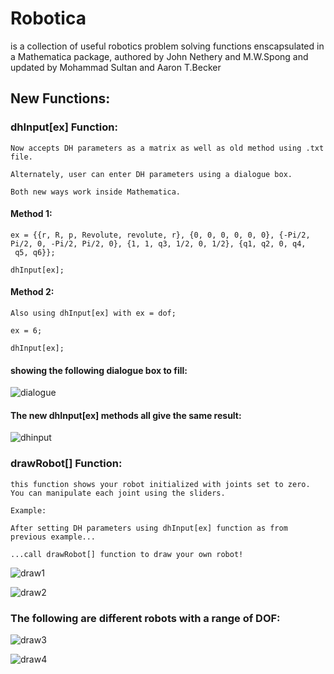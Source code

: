 # **Robotica** 
is a collection of useful robotics problem solving functions enscapsulated in a Mathematica package,
authored by John Nethery and M.W.Spong and updated by Mohammad Sultan and Aaron T.Becker

## **New Functions:**

### **dhInput[ex] Function:**

    Now accepts DH parameters as a matrix as well as old method using .txt file.
  
    Alternately, user can enter DH parameters using a dialogue box.
  
    Both new ways work inside Mathematica.
    
   #### **Method 1:**
    
    
    ex = {{r, R, p, Revolute, revolute, r}, {0, 0, 0, 0, 0, 0}, {-Pi/2, 
    Pi/2, 0, -Pi/2, Pi/2, 0}, {1, 1, q3, 1/2, 0, 1/2}, {q1, q2, 0, q4,
     q5, q6}}; 
     
    dhInput[ex];
    
   #### **Method 2:**
    
    Also using dhInput[ex] with ex = dof;   
    
    ex = 6;
    
    dhInput[ex];
    
#### **showing the following dialogue box to fill:**
![dialogue](https://cloud.githubusercontent.com/assets/25996170/24841733/35e7b270-1d50-11e7-938c-9d52dbf48f57.JPG)    
    
#### **The new dhInput[ex] methods all give the same result:**
 ![dhinput](https://cloud.githubusercontent.com/assets/25996170/24841516/25c48dd6-1d4c-11e7-94be-e2e69a122337.JPG)

### **drawRobot[] Function:**

    this function shows your robot initialized with joints set to zero. 
    You can manipulate each joint using the sliders.
    
    Example:
    
    After setting DH parameters using dhInput[ex] function as from previous example...
  
    ...call drawRobot[] function to draw your own robot!

   ![draw1](https://cloud.githubusercontent.com/assets/25996170/24841896/79f4f604-1d54-11e7-8ddb-e1da27fc5f66.JPG)
     
   ![draw2](https://cloud.githubusercontent.com/assets/25996170/24841927/0773788e-1d55-11e7-947b-91f02e18c004.JPG)

### **The following are different robots with a range of DOF:**
    
   ![draw3](https://cloud.githubusercontent.com/assets/25996170/24842020/945a2e90-1d56-11e7-9c04-669742d608d9.JPG)
   
   ![draw4](https://cloud.githubusercontent.com/assets/25996170/24842047/01f2d1a0-1d57-11e7-97e6-b0a1c0c8702b.JPG)
